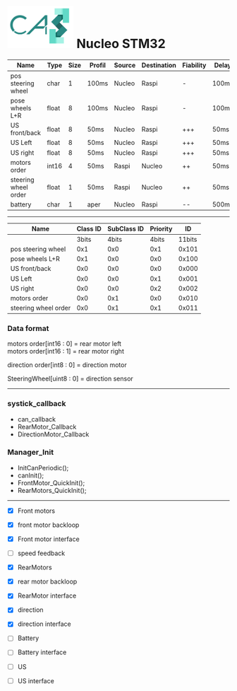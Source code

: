 # <img src="../logo/logo.bmp" width="150"> Nucleo STM32

|Name                | Type   |Size|Profil |Source|Destination|Fiability|Delay|Priority|
|--------------------|--------|----|-------|------|-----------|---------|-----|--------|
|pos steering wheel  |char    |1   |100ms  |Nucleo|Raspi      |-        |100ms|-       |
|pose wheels L+R     |float   |8   |100ms  |Nucleo|Raspi      |-        |100ms|-       |
|US front/back       |float   |8   |50ms   |Nucleo|Raspi      |+++      |50ms |+++     |
|US Left             |float   |8   |50ms   |Nucleo|Raspi      |+++      |50ms |+++     |
|US right            |float   |8   |50ms   |Nucleo|Raspi      |+++      |50ms |+++     |
|motors order        |int16   |4   |50ms   |Raspi |Nucleo     |++       |50ms |+       |
|steering wheel order|float   |1   |50ms   |Raspi |Nucleo     |++       |50ms |+       |
|battery             |char    |1   |aper   |Nucleo|Raspi      |--       |500ms|--      |

***

|Name                |Class ID |SubClass ID|Priority |ID    |
|--------------------|---------|-----------|---------|------|
|                    |3bits    |4bits      |4bits    |11bits|
|pos steering wheel  |0x1      |0x0        |0x1      |0x101 |
|pose wheels L+R     |0x1      |0x0        |0x0      |0x100 |
|US front/back       |0x0      |0x0        |0x0      |0x000 |
|US Left             |0x0      |0x0        |0x1      |0x001 |
|US right            |0x0      |0x0        |0x2      |0x002 |
|motors order        |0x0      |0x1        |0x0      |0x010 |
|steering wheel order|0x0      |0x1        |0x1      |0x011 |

### Data format

motors order[int16 : 0] = rear motor left   
motors order[int16 : 1] = rear motor right   

direction order[int8 : 0] = direction motor  

SteeringWheel[uint8 : 0] = direction sensor  

***

### systick_callback
 - can_callback
 - RearMotor_Callback
 - DirectionMotor_Callback
 
### Manager_Init
 - InitCanPeriodic();
 - canInit();
 - FrontMotor_QuickInit();
 - RearMotors_QuickInit();
 
***

- [x] Front motors
- [x] front motor backloop
- [x] Front motor interface
- [ ] speed feedback
- [x] RearMotors
- [x] rear motor backloop
- [x] RearMotor interface
- [x] direction
- [x] direction interface
- [ ] Battery
- [ ] Battery interface
- [ ] US
- [ ] US interface

